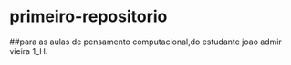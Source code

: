 # primeiro-repositorio

##para as aulas de pensamento computacional,do estudante joao admir vieira 1_H.

